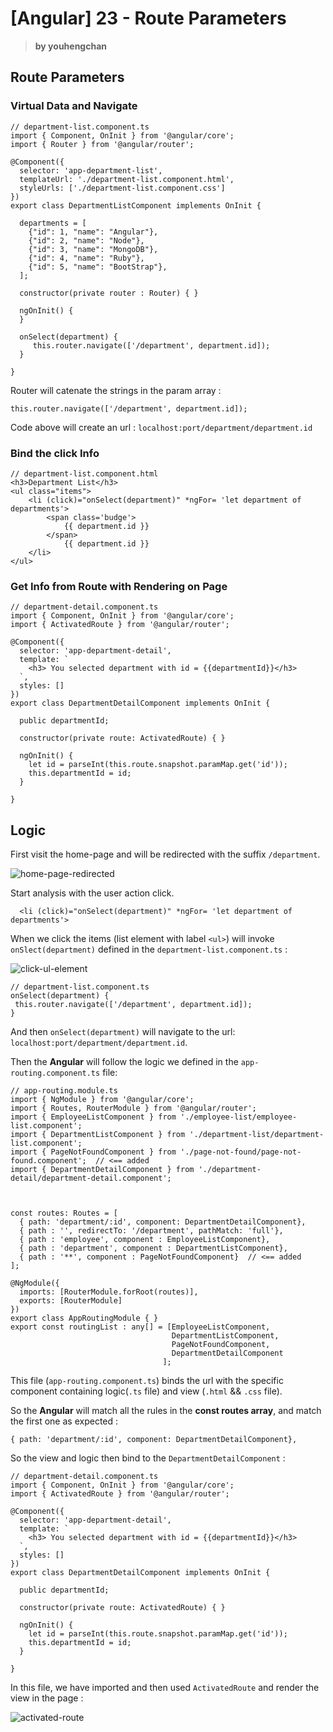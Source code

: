 # [Angular] 23 - Route Parameters 

> **by youhengchan**  

## Route Parameters

### Virtual Data and Navigate

	// department-list.component.ts
	import { Component, OnInit } from '@angular/core';
	import { Router } from '@angular/router';
	
	@Component({
	  selector: 'app-department-list',
	  templateUrl: './department-list.component.html',
	  styleUrls: ['./department-list.component.css']
	})
	export class DepartmentListComponent implements OnInit {
	
	  departments = [
	    {"id": 1, "name": "Angular"},
	    {"id": 2, "name": "Node"},
	    {"id": 3, "name": "MongoDB"},
	    {"id": 4, "name": "Ruby"},
	    {"id": 5, "name": "BootStrap"},
	  ];
	
	  constructor(private router : Router) { }
	
	  ngOnInit() {
	  }
	
	  onSelect(department) {
	     this.router.navigate(['/department', department.id]);
	  }
	
	}

Router will catenate the strings in the param array :  

`this.router.navigate(['/department', department.id]);`

Code above will create an url : `localhost:port/department/department.id`  

### Bind the click Info
	// department-list.component.html
	<h3>Department List</h3>
	<ul class="items">
	    <li (click)="onSelect(department)" *ngFor= 'let department of departments'>
	        <span class='budge'> 
	            {{ department.id }} 
	        </span>
	            {{ department.id }}
	    </li>
	</ul>



### Get Info from Route with Rendering on Page
	// department-detail.component.ts
	import { Component, OnInit } from '@angular/core';
	import { ActivatedRoute } from '@angular/router';
	
	@Component({
	  selector: 'app-department-detail',
	  template: `
	    <h3> You selected department with id = {{departmentId}}</h3>
	  `,
	  styles: []
	})
	export class DepartmentDetailComponent implements OnInit {
	
	  public departmentId;
	
	  constructor(private route: ActivatedRoute) { }
	
	  ngOnInit() {
	    let id = parseInt(this.route.snapshot.paramMap.get('id'));
	    this.departmentId = id;
	  }
	
	}

## Logic  

First visit the home-page and will be redirected with the suffix `/department`.  

![home-page-redirected](https://i.imgur.com/fSjifCP.png)

Start analysis with the user action click. 

`  <li (click)="onSelect(department)" *ngFor= 'let department of departments'>`

When we click the items (list element with label `<ul>`) will invoke `onSlect(department)` defined in the `department-list.component.ts` :  

![click-ul-element](https://i.imgur.com/Fh7NETE.png)
	
	// department-list.component.ts
	onSelect(department) {
	 this.router.navigate(['/department', department.id]);
	} 

And then `onSelect(department)`  will navigate to the url: `localhost:port/department/department.id`.

Then the **Angular** will follow the logic we defined in the `app-routing.component.ts` file:   

	// app-routing.module.ts
	import { NgModule } from '@angular/core';
	import { Routes, RouterModule } from '@angular/router';
	import { EmployeeListComponent } from './employee-list/employee-list.component';
	import { DepartmentListComponent } from './department-list/department-list.component';
	import { PageNotFoundComponent } from './page-not-found/page-not-found.component';  // <== added
	import { DepartmentDetailComponent } from './department-detail/department-detail.component';
	
	
	
	const routes: Routes = [
	  { path: 'department/:id', component: DepartmentDetailComponent},
	  { path : '', redirectTo: '/department', pathMatch: 'full'},
	  { path : 'employee', component : EmployeeListComponent},
	  { path : 'department', component : DepartmentListComponent},
	  { path : '**', component : PageNotFoundComponent}  // <== added 
	];
	
	@NgModule({
	  imports: [RouterModule.forRoot(routes)],
	  exports: [RouterModule]
	})
	export class AppRoutingModule { }
	export const routingList : any[] = [EmployeeListComponent, 
	                                    DepartmentListComponent,
	                                    PageNotFoundComponent,
	                                    DepartmentDetailComponent
	                                  ];    
This file (`app-routing.component.ts`)  binds the url with the specific component containing logic(`.ts` file) and view (`.html` && `.css` file).  

So the **Angular** will match all the rules in the **const routes array**, and match the first one as expected :  

`{ path: 'department/:id', component: DepartmentDetailComponent},`   
 
So the view and logic then bind to the `DepartmentDetailComponent` :  

	// department-detail.component.ts
	import { Component, OnInit } from '@angular/core';
	import { ActivatedRoute } from '@angular/router';
	
	@Component({
	  selector: 'app-department-detail',
	  template: `
	    <h3> You selected department with id = {{departmentId}}</h3>
	  `,
	  styles: []
	})
	export class DepartmentDetailComponent implements OnInit {
	
	  public departmentId;
	
	  constructor(private route: ActivatedRoute) { }
	
	  ngOnInit() {
	    let id = parseInt(this.route.snapshot.paramMap.get('id'));
	    this.departmentId = id;
	  }
	
	}

In this file, we have imported and then used `ActivatedRoute` and render the view in the page :  

![activated-route](https://i.imgur.com/LGPeGN1.png)	 
